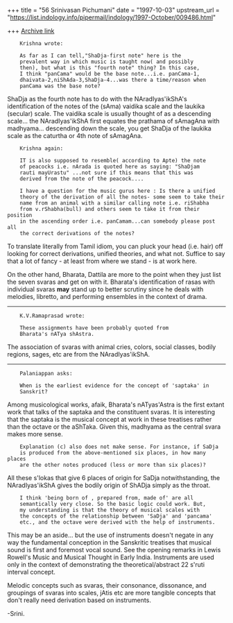 +++
title = "56 Srinivasan Pichumani"
date = "1997-10-03"
upstream_url = "https://list.indology.info/pipermail/indology/1997-October/009486.html"

+++
[Archive link](https://list.indology.info/pipermail/indology/1997-October/009486.html)


        Krishna wrote:

        As far as I can tell,"ShaDja-first note" here is the
        prevalent way in which music is taught now( and possibly
        then), but what is this "fourth note" thing? In this case,
        I think "panCama" would be the base note...i.e. panCama-1,
        dhaivata-2,niShAda-3,ShaDja-4...was there a time/reason when
        panCama was the base note?

ShaDja as the fourth note has to do with the NAradIyas'ikShA's
identification of the notes of the (sAma) vaidika scale and the
laukika (secular) scale.  The vaidika scale is usually thought
of as a descending scale... the NAradIyas'ikShA first equates
the prathama of sAmagAna with madhyama... descending down the
scale, you get ShaDja of the laukika scale as the caturtha or
4th note of sAmagAna.

        Krishna again:

        IT is also supposed to resemble( according to Apte) the note
        of peacocks i.e. nArada is quoted here as saying: "ShaDjam
        rauti mayUrastu" ...not sure if this means that this was
        derived from the note of the peacock....

        I have a question for the music gurus here : Is there a unified
        theory of the derivation of all the notes- some seem to take their
        name from an animal with a similar calling note i.e. riShabha
        from v.rShabha(bull) and others seem to take it from their position
        in the ascending order i.e. panCamam...can somebody please post all
        the correct derivations of the notes?

To translate literally from Tamil idiom, you can pluck your head
(i.e. hair) off looking for correct derivations, unified theories,
and what not.  Suffice to say that a lot of fancy - at least from
where we stand - is at work here.

On the other hand, Bharata, Dattila are more to the point when
they just list the seven svaras and get on with it.  Bharata's
identification of rasas with individual svaras __may__ stand up
to better scrutiny since he deals with melodies, libretto, and
performing ensembles in the context of drama.
___________

        K.V.Ramaprasad wrote:

        These assignments have been probably quoted from
        Bharata's nATya shAstra.

The association of svaras with animal cries, colors, social
classes, bodily regions, sages, etc are from the NAradIyas'ikShA.
________

        Palaniappan asks:

        When is the earliest evidence for the concept of 'saptaka' in
        Sanskrit?

Among musicological works, afaik, Bharata's nATyas'Astra is the
first extant work that talks of the saptaka and the constituent
svaras.  It is interesting that the saptaka is the musical concept
at work in these treatises rather than the octave or the aShTaka.
Given this, madhyama as the central svara makes more sense.

        Explanation (c) also does not make sense. For instance, if SaDja
        is produced from the above-mentioned six places, in how many places
        are the other notes produced (less or more than six places)?

All these s'lokas that give 6 places of origin for SaDja notwithstanding,
the NAradIyas'ikShA gives the bodily origin of ShADja simply as the throat.

        I think 'being born of , prepared from, made of' are all
        semantically very close. So the basic logic could work. But,
        my understanding is that the theory of musical scales with
        the concepts of the relationship between 'SaDja' and 'pancama'
        etc., and the octave were derived with the help of instruments.

This may be an aside... but the use of instruments doesn't negate
in any way the fundamental conception in the Sanskritic treatises
that musical sound is first and foremost vocal sound.  See the
opening remarks in Lewis Rowell's Music and Musical Thought in
Early India.  Instruments are used only in the context of
demonstrating the theoretical/abstract 22 s'ruti interval concept.

Melodic concepts such as svaras, their consonance, dissonance, and
groupings of svaras into scales, jAtis etc are more tangible concepts
that don't really need derivation based on instruments.

-Srini.



